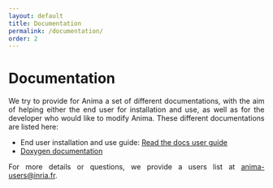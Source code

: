 ```yaml
---
layout: default
title: Documentation
permalink: /documentation/
order: 2
---
```


# Documentation

<p align="justify">
We try to provide for Anima a set of different documentations, with the aim of helping either the end user for installation and use, as well as for the developer who would like to modify Anima. These different documentations are listed here:
</p>

<ul>
	<li>End user installation and use guide: <a href="http://anima.rtfd.io/">Read the docs user guide</a></li>
	<li><a href="{{ site.baseurl }}/doxygen/classes.html">Doxygen documentation</a></li>
</ul>

<p align="justify">
For more details or questions, we provide a users list at <a href="mailto:anima-users[AT]inria.fr">anima-users@inria.fr</a>. 
</p>